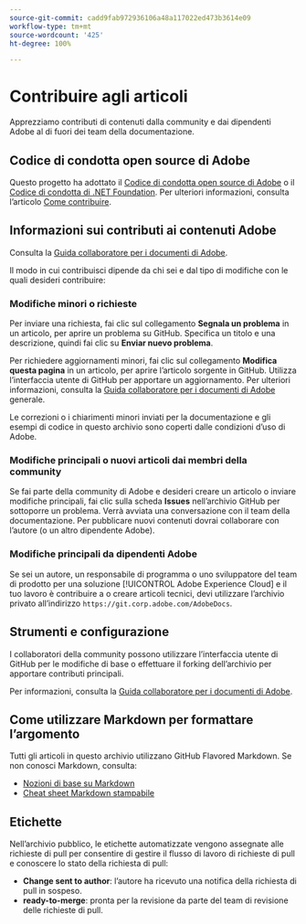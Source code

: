 ```yaml
---
source-git-commit: cadd9fab972936106a48a117022ed473b3614e09
workflow-type: tm+mt
source-wordcount: '425'
ht-degree: 100%

---
```

# Contribuire agli articoli

Apprezziamo contributi di contenuti dalla community e dai dipendenti Adobe al di fuori dei team della documentazione.

## Codice di condotta open source di Adobe

Questo progetto ha adottato il [Codice di condotta open source di Adobe](code-of-conduct.md) o il [Codice di condotta di .NET Foundation](https://dotnetfoundation.org/code-of-conduct). Per ulteriori informazioni, consulta l’articolo [Come contribuire](contributing.md).

## Informazioni sui contributi ai contenuti Adobe

Consulta la [Guida collaboratore per i documenti di Adobe](https://docs.adobe.com/help/it-IT/contributor/contributor-guide/introduction.html).

Il modo in cui contribuisci dipende da chi sei e dal tipo di modifiche con le quali desideri contribuire:

### Modifiche minori o richieste

Per inviare una richiesta, fai clic sul collegamento **Segnala un problema** in un articolo, per aprire un problema su GitHub. Specifica un titolo e una descrizione, quindi fai clic su **Enviar nuevo problema**.

Per richiedere aggiornamenti minori, fai clic sul collegamento **Modifica questa pagina** in un articolo, per aprire l’articolo sorgente in GitHub. Utilizza l’interfaccia utente di GitHub per apportare un aggiornamento. Per ulteriori informazioni, consulta la [Guida collaboratore per i documenti di Adobe](https://docs.adobe.com/help/it-IT/contributor/contributor-guide/introduction.html) generale.

Le correzioni o i chiarimenti minori inviati per la documentazione e gli esempi di codice in questo archivio sono coperti dalle condizioni d’uso di Adobe.

### Modifiche principali o nuovi articoli dai membri della community

Se fai parte della community di Adobe e desideri creare un articolo o inviare modifiche principali, fai clic sulla scheda **Issues** nell’archivio GitHub per sottoporre un problema. Verrà avviata una conversazione con il team della documentazione. Per pubblicare nuovi contenuti dovrai collaborare con l’autore (o un altro dipendente Adobe).

<!--
If you submit a pull request with significant changes to documentation and code examples, you'll see a message in the pull request asking you to submit an online contribution license agreement (CLA). You must complete the online form before we can review your pull request.
-->

### Modifiche principali da dipendenti Adobe

Se sei un autore, un responsabile di programma o uno sviluppatore del team di prodotto per una soluzione [!UICONTROL Adobe Experience Cloud] e il tuo lavoro è contribuire a o creare articoli tecnici, devi utilizzare l’archivio privato all’indirizzo `https://git.corp.adobe.com/AdobeDocs`.

<!--Employees from other parts of the Adobe world should use the public repo for minor updates.-->

## Strumenti e configurazione

I collaboratori della community possono utilizzare l’interfaccia utente di GitHub per le modifiche di base o effettuare il forking dell’archivio per apportare contributi principali.

Per informazioni, consulta la [Guida collaboratore per i documenti di Adobe](https://docs.adobe.com/help/it-IT/contributor/contributor-guide/introduction.html).

## Come utilizzare Markdown per formattare l’argomento

Tutti gli articoli in questo archivio utilizzano GitHub Flavored Markdown. Se non conosci Markdown, consulta:

* [Nozioni di base su Markdown](https://help.github.com/articles/getting-started-with-writing-and-formatting-on-github/)
* [Cheat sheet Markdown stampabile](https://guides.github.com/pdfs/markdown-cheatsheet-online.pdf)

## Etichette

Nell’archivio pubblico, le etichette automatizzate vengono assegnate alle richieste di pull per consentire di gestire il flusso di lavoro di richieste di pull e conoscere lo stato della richiesta di pull:

* **Change sent to author**: l’autore ha ricevuto una notifica della richiesta di pull in sospeso.
* **ready-to-merge**: pronta per la revisione da parte del team di revisione delle richieste di pull.
